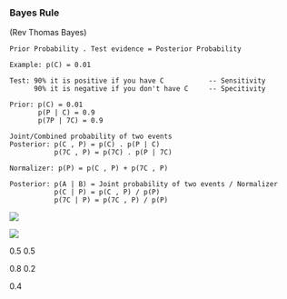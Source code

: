 ### Bayes Rule

\(Rev Thomas Bayes\)

```
Prior Probability . Test evidence = Posterior Probability
```

```
Example: p(C) = 0.01

Test: 90% it is positive if you have C           -- Sensitivity
      90% it is negative if you don't have C     -- Specitivity

Prior: p(C) = 0.01
       p(P | C) = 0.9
       p(7P | 7C) = 0.9

Joint/Combined probability of two events
Posterior: p(C , P) = p(C) . p(P | C)
           p(7C , P) = p(7C) . p(P | 7C)

Normalizer: p(P) = p(C , P) + p(7C , P)

Posterior: p(A | B) = Joint probability of two events / Normalizer
           p(C | P) = p(C , P) / p(P)
           p(7C | P) = p(7C , P) / p(P)
```

![](/assets/bayes_rule.png)

![](/assets/bayes_rule_flowchart.png)

0.5 0.5

0.8 0.2

0.4

